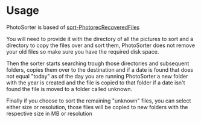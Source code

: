 # Usage

PhotoSorter is based of [sort-PhotorecRecoveredFiles](https://github.com/tfrdidi/sort-PhotorecRecoveredFiles)

You will need to provide it with the directory of all the pictures to sort and a directory to copy the files over and sort them,
PhotoSorter does not remove your old files so make sure you have the required disk space.

Then the sorter starts searching trough those directories and subsequent folders,
copies them over to the destination and if a date is found that does not equal "today" as of the day you are running PhotoSorter
a new folder with the year is created and the file is copied to that folder if a date isn't found
the file is moved to a folder called unknown.

Finally if you choose to sort the remaining "unknown" files, you can select either size or resolution,
those files will be copied to new folders with the respective size in MB or resolution